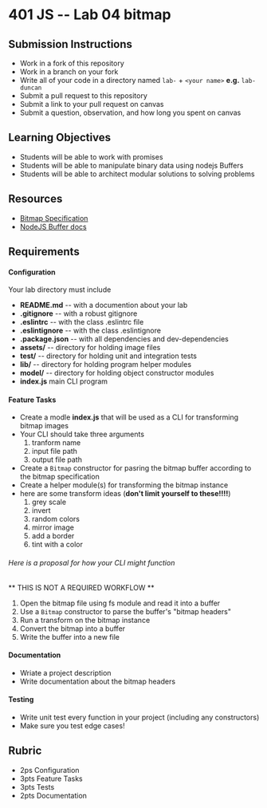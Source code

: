 401 JS --  Lab 04 bitmap
===

## Submission Instructions
  * Work in a fork of this repository
  * Work in a branch on your fork
  * Write all of your code in a directory named `lab-` + `<your name>` **e.g.** `lab-duncan`
  * Submit a pull request to this repository
  * Submit a link to your pull request on canvas
  * Submit a question, observation, and how long you spent on canvas  
  
## Learning Objectives  
* Students will be able to work with promises
* Students will be able to manipulate binary data using nodejs Buffers 
* Students will be able to architect modular solutions to solving problems

## Resources  
* [Bitmap Specification](https://en.wikipedia.org/wiki/BMP_file_format)
* [NodeJS Buffer docs](https://nodejs.org/api/buffer.html)

## Requirements  
#### Configuration  
<!-- list of files, configurations, tools, ect that are required -->
Your lab directory must include  
* **README.md** -- with a documention about your lab
* **.gitignore** -- with a robust gitignore
* **.eslintrc** -- with the class .eslintrc file
* **.eslintignore** -- with the class .eslintignore
* **.package.json** -- with all dependencies and dev-dependencies 
* **assets/** -- directory for holding image files
* **test/** -- directory for holding unit and integration tests
* **lib/** -- directory for holding program helper modules
* **model/** -- directory for holding object constructor modules
* **index.js** main CLI program

 
#### Feature Tasks  
* Create a  modle **index.js** that will be used as a CLI for transforming bitmap images
 * Your CLI should take three arguments 
    1. tranform name
    2. input file path
    3. output file path
* Create a `Bitmap` constructor for pasring the bitmap buffer according to the bitmap specification
* Create a helper module(s) for transforming the bitmap instance
 * here are some transform ideas (**don't limit yourself to these!!!!**)
    1. grey scale
    2. invert
    3. random colors
    4. mirror image
    5. add a border
    6. tint with a color

###### Here is a proposal for how your CLI might function  
** THIS IS NOT A REQUIRED WORKFLOW **     

1. Open the bitmap file using fs module and read it into a buffer
2. Use a `Bitmap` constructor to parse the buffer's "bitmap headers" 
3. Run a transform on the bitmap instance
4. Convert the bitmap into a buffer
5. Write the buffer into a new file

####  Documentation  
* Wriate a project description
* Write documentation about the bitmap headers

#### Testing  
* Write unit test every function in your project (including any constructors)
 * Make sure you test edge cases!

## Rubric  
* 2ps Configuration
* 3pts Feature Tasks
* 3pts Tests
* 2pts Documentation
